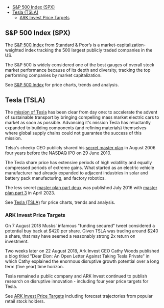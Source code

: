 - [S&P 500 Index (SPX)](spx.md)
- [Tesla (TSLA)](tsla.md)
    - [ARK Invest Price Targets](tsla-targets.md)

## S&P 500 Index (SPX)

The [S&P 500 Index](spx.md) from Standard & Poor’s is a market-capitalization-weighted index tracking the 500 largest publicly traded companies in the US.

The S&P 500 is widely considered one of the best gauges of overall stock market performance because of its depth and diversity, tracking the top performing companies by market capitalization.

See [S&P 500 Index](spx.md) for price charts, trends and analysis.

## Tesla (TSLA)

The [mission of Tesla](https://www.tesla.com/blog/mission-tesla) has been clear from day one: to accelerate the advent of sustainable transport by bringing compelling mass market electric cars to market as soon as possible. Advancing it's mission Tesla has reluctantly expanded to building components (and refining materials) themselves where global supply chains could not guarantee the success of this mission.

Telsa's cheeky CEO publicly shared his [secret master plan](https://www.tesla.com/blog/secret-tesla-motors-master-plan-just-between-you-and-me) in August 2006 four years before the NASDAQ IPO on 29 June 2010. 

The Tesla share price has extensive periods of high volatility and equally compressed periods of extreme gains. What started as an electric vehicle manufacturer had already expanded to adjacent industries in solar and battery pack manufacturing, and factory robotics. 

The less secret [master plan part deux](https://www.tesla.com/blog/master-plan-part-deux) was published July 2016 with [master plan part 3](https://www.tesla.com/blog/master-plan-part-3) in April 2023.

See [Tesla (TSLA)](tsla.md) for price charts, trends and analysis.

### ARK Invest Price Targets

On 7 August 2018 Musks' infamous "funding secured" tweet considered a potential buy back at $420 per share. Given TSLA was trading around $240 a share, that may have seemed a reasonably strong 2x return on investment.

Two weeks later on 22 August 2018, Ark Invest CEO Cathy Woods published a blog titled "Dear Elon: An Open Letter Against Taking Tesla Private" in which Cathy explained the enormous disruptive growth potential over a long term (five year) time horizon.

Tesla remained a public company and ARK Invest continued to publish research on disruptive innovation - including four year price targets for Tesla.

See [ARK Invest Price Targets](tsla-targets.md) including forecast trajectories from popular retail stock holders.
